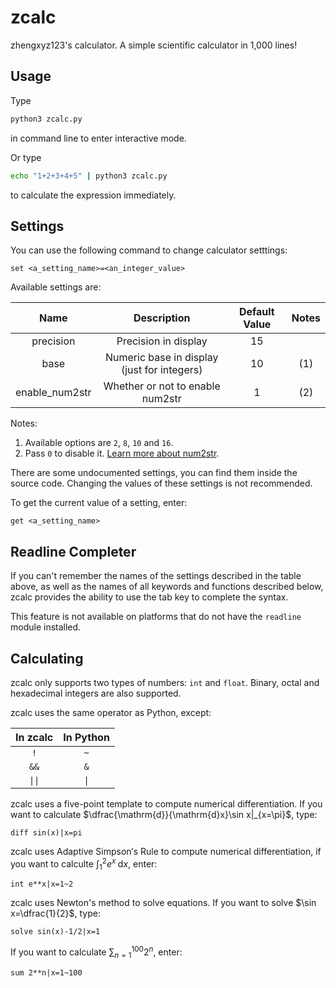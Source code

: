 # zcalc
zhengxyz123's calculator. A simple scientific calculator in 1,000 lines!

## Usage
Type
```bash
python3 zcalc.py
```
in command line to enter interactive mode.

Or type
```bash
echo "1+2+3+4+5" | python3 zcalc.py
```
to calculate the expression immediately.

## Settings
You can use the following command to change calculator setttings:
```
set <a_setting_name>=<an_integer_value>
```

Available settings are:

| Name           | Description                                 | Default Value | Notes |
| :------------: | :-----------------------------------------: | :-----------: | :---: |
| precision      | Precision in display                        | 15            |       |
| base           | Numeric base in display (just for integers) | 10            | (1)   |
| enable_num2str | Whether or not to enable num2str            | 1             | (2)   |

Notes:

1. Available options are `2`, `8`, `10` and `16`.
2. Pass `0` to disable it. [Learn more about num2str](https://zhengxyz123.github.io/num2str).

There are some undocumented settings, you can find them inside the source code. Changing the values of these settings is not recommended.

To get the current value of a setting, enter:
```
get <a_setting_name>
```

## Readline Completer
If you can't remember the names of the settings described in the table above, as well as the names of all keywords and functions described below, zcalc provides the ability to use the tab key to complete the syntax.

This feature is not available on platforms that do not have the `readline` module installed.

## Calculating
zcalc only supports two types of numbers: `int` and `float`. Binary, octal and hexadecimal integers are also supported.

zcalc uses the same operator as Python, except:

| In zcalc | In Python |
| :------: | :-------: |
| `!`      | `~`       |
| `&&`     | `&`       |
| `\|\|`   | `\|`      |

zcalc uses a five-point template to compute numerical differentiation. If you want to calculate $\dfrac{\mathrm{d}}{\mathrm{d}x}\sin x|_{x=\pi}$, type:
```
diff sin(x)|x=pi
```

zcalc uses Adaptive Simpson′s Rule to compute numerical differentiation, if you want to calculte $\int\nolimits_1^2e^x\;\mathrm{d}x$, enter:
```
int e**x|x=1~2
```

zcalc uses Newton's method to solve equations. If you want to solve $\sin x=\dfrac{1}{2}$, type:
```
solve sin(x)-1/2|x=1
```

If you want to calculate $\sum\nolimits_{n=1}^{100}2^n$, enter:
```
sum 2**n|x=1~100
```
